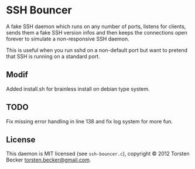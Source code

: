 # SSH Bouncer

A fake SSH daemon which runs on any number of ports, listens for clients,
sends them a fake SSH version infos and then keeps the connections open forever
to simulate a non-responsive SSH daemon.

This is useful when you run sshd on a non-default port but want to pretend
that SSH is running on a standard port.

## Modif 
Added install.sh for brainless install on debian type system.

## TODO 
Fix missing error handling in line 138 and fix log system for more fun.

## License

This daemon is MIT licensed (see `ssh-bouncer.c`), copyright &copy; 2012 Torsten Becker <torsten.becker@gmail.com>.
